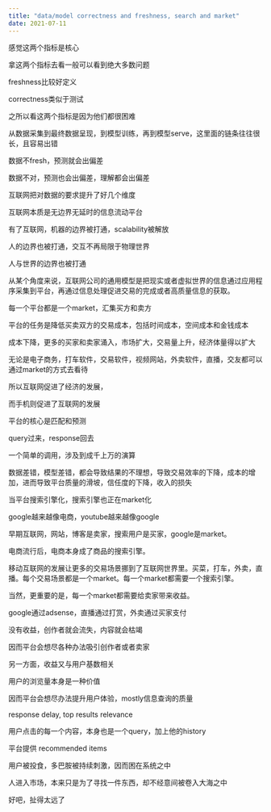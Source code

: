 ```yaml
---
title: "data/model correctness and freshness, search and market"
date: 2021-07-11
---
```


感觉这两个指标是核心

拿这两个指标去看一般可以看到绝大多数问题

freshness比较好定义

correctness类似于测试

之所以看这两个指标是因为他们都很困难

从数据采集到最终数据呈现，到模型训练，再到模型serve，这里面的链条往往很长，且容易出错

数据不fresh，预测就会出偏差

数据不对，预测也会出偏差，理解都会出偏差

互联网把对数据的要求提升了好几个维度

互联网本质是无边界无延时的信息流动平台

有了互联网，机器的边界被打通，scalability被解放

人的边界也被打通，交互不再局限于物理世界

人与世界的边界也被打通

从某个角度来说，互联网公司的通用模型是把现实或者虚拟世界的信息通过应用程序采集到平台，再通过信息处理促进交易的完成或者高质量信息的获取。

每一个平台都是一个market，汇集买方和卖方

平台的任务是降低买卖双方的交易成本，包括时间成本，空间成本和金钱成本

成本下降，更多的买家和卖家涌入，市场扩大，交易量上升，经济体量得以扩大

无论是电子商务，打车软件，交易软件，视频网站，外卖软件，直播，交友都可以通过market的方式去看待

所以互联网促进了经济的发展，

而手机则促进了互联网的发展

平台的核心是匹配和预测

query过来，response回去

一个简单的调用，涉及到成千上万的演算

数据差错，模型差错，都会导致结果的不理想，导致交易效率的下降，成本的增加，进而导致平台质量的滑坡，信任度的下降，收入的损失

当平台搜索引擎化，搜索引擎也正在market化

google越来越像电商，youtube越来越像google

早期互联网，网站，博客是卖家，搜索用户是买家，google是market。

电商流行后，电商本身成了商品的搜索引擎。

移动互联网的发展让更多的交易场景挪到了互联网世界里。买菜，打车，外卖，直播。每个交易场景都是一个market。每一个market都需要一个搜索引擎。

当然，更重要的是，每一个market都需要给卖家带来收益。

google通过adsense，直播通过打赏，外卖通过买家支付

没有收益，创作者就会流失，内容就会枯竭

因而平台会想尽各种办法吸引创作者或者卖家

另一方面，收益又与用户基数相关

用户的浏览量本身是一种价值

因而平台会想尽办法提升用户体验，mostly信息查询的质量

response delay, top results relevance

用户点击的每一个内容，本身也是一个query，加上他的history

平台提供 recommended items

用户被投食，多巴胺被持续刺激，因而困在系统之中

人进入市场，本来只是为了寻找一件东西，却不经意间被卷入大海之中

好吧，扯得太远了
